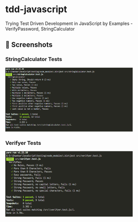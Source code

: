 # tdd-javascript
Trying Test Driven Development in JavaScript by Examples - VerifyPassword, StringCalculator

## :camera_flash: Screenshots

### StringCalculator Tests
<img src="/raw/jest.png" width="400">

### Verifyer Tests
<img src="/raw/jest_2.PNG" width="400">

